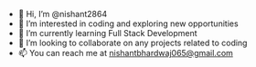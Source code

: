 - 👋 Hi, I’m @nishant2864
- 👀 I’m interested in coding and exploring new opportunities
- 🌱 I’m currently learning Full Stack Development
- 💞️ I’m looking to collaborate on any projects related to coding
- 📫 You can reach me at nishantbhardwaj065@gmail.com

<!---
nishant2864/nishant2864 is a ✨ special ✨ repository because its `README.md` (this file) appears on your GitHub profile.
You can click the Preview link to take a look at your changes.
--->

